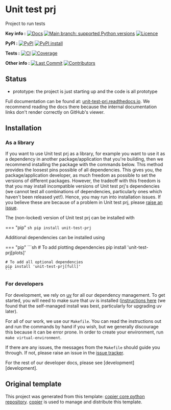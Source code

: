 <!--- --8<-- [start:description] -->
# Unit test prj

Project to run tests

**Key info :**
[![Docs](https://readthedocs.org/projects/unit-test-prj/badge/?version=latest)](https://unit-test-prj.readthedocs.io)
[![Main branch: supported Python versions](https://img.shields.io/python/required-version-toml?tomlFilePath=https%3A%2F%2Fraw.githubusercontent.com%2Fmzecc%2Funit_test.git%2Fmain%2Fpyproject.toml)](https://github.com/mzecc/unit_test.git/blob/main/pyproject.toml)
[![Licence](https://img.shields.io/pypi/l/unit-test-prj?label=licence)](https://github.com/mzecc/unit_test.git/blob/main/LICENCE)

**PyPI :**
[![PyPI](https://img.shields.io/pypi/v/unit-test-prj.svg)](https://pypi.org/project/unit-test-prj/)
[![PyPI install](https://github.com/mzecc/unit_test.git/actions/workflows/install-pypi.yaml/badge.svg?branch=main)](https://github.com/mzecc/unit_test.git/actions/workflows/install-pypi.yaml)

**Tests :**
[![CI](https://github.com/mzecc/unit_test.git/actions/workflows/ci.yaml/badge.svg?branch=main)](https://github.com/mzecc/unit_test.git/actions/workflows/ci.yaml)
[![Coverage](https://codecov.io/gh/mzecc/unit_test.git/branch/main/graph/badge.svg)](https://codecov.io/gh/mzecc/unit_test.git)

**Other info :**
[![Last Commit](https://img.shields.io/github/last-commit/mzecc/unit_test.git.svg)](https://github.com/mzecc/unit_test.git/commits/main)
[![Contributors](https://img.shields.io/github/contributors/mzecc/unit_test.git.svg)](https://github.com/mzecc/unit_test.git/graphs/contributors)
## Status

<!---

We recommend having a status line in your repo
to tell anyone who stumbles on your repository where you're up to.
Some suggested options:

- prototype: the project is just starting up and the code is all prototype
- development: the project is actively being worked on
- finished: the project has achieved what it wanted
  and is no longer being worked on, we won't reply to any issues
- dormant: the project is no longer worked on
  but we might come back to it,
  if you have questions, feel free to raise an issue
- abandoned: this project is no longer worked on
  and we won't reply to any issues
-->

- prototype: the project is just starting up and the code is all prototype

<!--- --8<-- [end:description] -->

Full documentation can be found at:
[unit-test-prj.readthedocs.io](https://unit-test-prj.readthedocs.io/en/latest/).
We recommend reading the docs there because the internal documentation links
don't render correctly on GitHub's viewer.

## Installation

<!--- --8<-- [start:installation] -->
### As a library

If you want to use Unit test prj as a library,
for example you want to use it
as a dependency in another package/application that you're building,
then we recommend installing the package with the commands below.
This method provides the loosest pins possible of all dependencies.
This gives you, the package/application developer,
as much freedom as possible to set the versions of different packages.
However, the tradeoff with this freedom is that you may install
incompatible versions of Unit test prj's dependencies
(we cannot test all combinations of dependencies,
particularly ones which haven't been released yet!).
Hence, you may run into installation issues.
If you believe these are because of a problem in Unit test prj,
please [raise an issue](https://github.com/mzecc/unit_test.git/issues).

The (non-locked) version of Unit test prj can be installed with

=== "pip"
    ```sh
    pip install unit-test-prj
    ```

Additional dependencies can be installed using

=== "pip"
    ```sh
    # To add plotting dependencies
    pip install 'unit-test-prj[plots]'

    # To add all optional dependencies
    pip install 'unit-test-prj[full]'
    ```

### For developers

For development, we rely on [uv](https://docs.astral.sh/uv/)
for all our dependency management.
To get started, you will need to make sure that uv is installed
([instructions here](https://docs.astral.sh/uv/getting-started/installation/)
(we found that the self-managed install was best,
particularly for upgrading uv later).

For all of our work, we use our `Makefile`.
You can read the instructions out and run the commands by hand if you wish,
but we generally discourage this because it can be error prone.
In order to create your environment, run `make virtual-environment`.

If there are any issues, the messages from the `Makefile` should guide you through.
If not, please raise an issue in the
[issue tracker](https://github.com/mzecc/unit_test.git/issues).

For the rest of our developer docs, please see [development][development].

<!--- --8<-- [end:installation] -->

## Original template

This project was generated from this template:
[copier core python repository](https://gitlab.com/openscm/copier-core-python-repository).
[copier](https://copier.readthedocs.io/en/stable/) is used to manage and
distribute this template.

